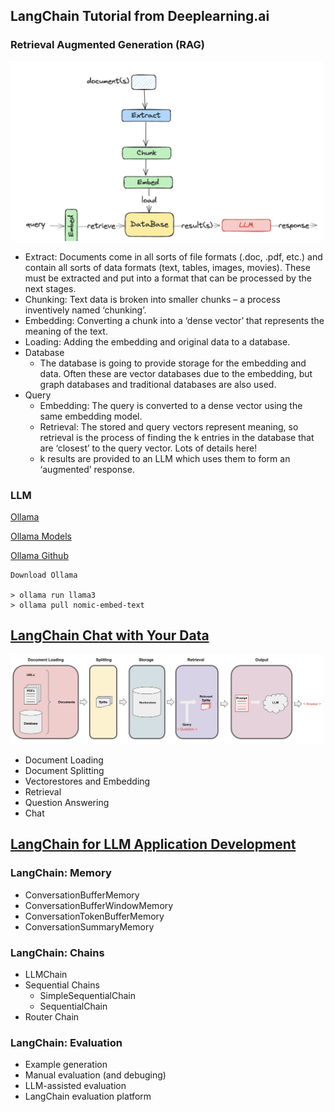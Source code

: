 ## LangChain Tutorial from Deeplearning.ai

### Retrieval Augmented Generation (RAG)

<img width="500" alt="rag_img" src="resources/rag_img.png">

- Extract: Documents come in all sorts of file formats (.doc, .pdf, etc.) and contain all sorts of data formats (text, tables, images, movies). These must be extracted and put into a format that can be processed by the next stages.
- Chunking: Text data is broken into smaller chunks – a process inventively named ‘chunking’.
- Embedding:  Converting a chunk into a ‘dense vector’ that represents the meaning of the text.
- Loading: Adding the embedding and original data to a database.
- Database
	- The database is going to provide storage for the embedding and data. Often these are vector databases due to the embedding, but graph databases and traditional databases are also used.
- Query
	- Embedding: The query is converted to a dense vector using the same embedding model.
	- Retrieval: The stored and query vectors represent meaning, so retrieval is the process of finding the k entries in the database that are ‘closest’ to the query vector. Lots of details here!
	- k results are provided to an LLM which uses them to form an ‘augmented’  response.




### LLM 

[Ollama](https://ollama.com/)

[Ollama Models](https://ollama.com/library)

[Ollama Github](https://github.com/ollama/ollama)

```
Download Ollama

> ollama run llama3
> ollama pull nomic-embed-text
```


## [LangChain Chat with Your Data](https://learn.deeplearning.ai/courses/langchain-chat-with-your-data)

<img width="500" alt="rag_img" src="resources/rag.jpeg">

- Document Loading
- Document Splitting
- Vectorestores and Embedding
- Retrieval 
- Question Answering
- Chat


## [LangChain for LLM Application Development](https://learn.deeplearning.ai/courses/langchain/lesson/1/introduction)

### LangChain: Memory 
- ConversationBufferMemory
- ConversationBufferWindowMemory
- ConversationTokenBufferMemory
- ConversationSummaryMemory

### LangChain: Chains 
- LLMChain
- Sequential Chains
	- SimpleSequentialChain
	- SequentialChain
- Router Chain

### LangChain: Evaluation 
- Example generation
- Manual evaluation (and debuging)
- LLM-assisted evaluation
- LangChain evaluation platform

